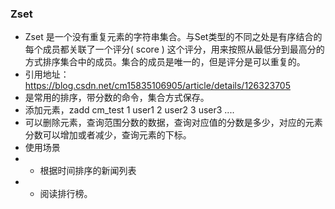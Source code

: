 ### Zset
- Zset 是一个没有重复元素的字符串集合。与Set类型的不同之处是有序结合的每个成员都关联了一个评分( score ) 这个评分，用来按照从最低分到最高分的方式排序集合中的成员。集合的成员是唯一的，但是评分是可以重复的。
- 引用地址：https://blog.csdn.net/cm15835106905/article/details/126323705
- 是常用的排序，带分数的命令，集合方式保存。
- 添加元素，zadd cm_test 1 user1 2 user2 3 user3 ....
- 可以删除元素，查询范围分数的数据，查询对应值的分数是多少，对应的元素分数可以增加或者减少，查询元素的下标。
- 使用场景
- - 根据时间排序的新闻列表
- - 阅读排行榜。